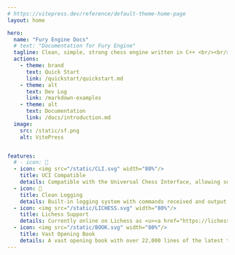 ```yaml
---
# https://vitepress.dev/reference/default-theme-home-page
layout: home

hero:
  name: "Fury Engine Docs"
  # text: "Documentation for Fury Engine"
  tagline: Clean, simple, strong chess engine written in C++ <br/><br/>
  actions:
    - theme: brand
      text: Quick Start
      link: /quickstart/quickstart.md
    - theme: alt
      text: Dev Log
      link: /markdown-examples
    - theme: alt
      text: Documentation
      link: /docs/introduction.md
  image:
    src: /static/sf.png
    alt: VitePress


features:
  # - icon: 📝
  - icon: <img src="/static/CLI.svg" width="80%"/>
    title: UCI Compatible
    details: Compatible with the Universal Chess Interface, allowing seamless interaction & integration.
  - icon: 📝
    title: Clean Logging
    details: Built-in logging system with commands received and output given logged.
  - icon: <img src="/static/LICHESS.svg" width="80%"/>
    title: Lichess Support
    details: Currently online on Lichess as <u><a href="https://lichess.org/@/FuryEngine" target="_blank">FuryEngine</a></u>. Rated around 2400.
  - icon: <img src="/static/BOOK.svg" width="80%"/>
    title: Vast Opening Book
    details: A vast opening book with over 22,000 lines of the latest theory, with more to come.
---
```

